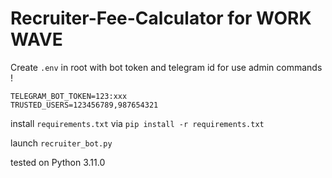 # Recruiter-Fee-Calculator for WORK WAVE

Create `.env` in root with bot token and telegram id for use admin commands !  
```
TELEGRAM_BOT_TOKEN=123:xxx
TRUSTED_USERS=123456789,987654321
```

install `requirements.txt` via `pip install -r requirements.txt`

launch `recruiter_bot.py`

tested on Python 3.11.0
